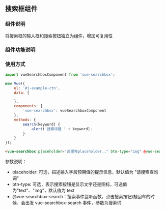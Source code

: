 ## 搜索框组件

### 组件说明
将搜索框的输入框和搜索按钮独立为组件，增加可复用性

### 组件功能说明

### 使用方式

```js
import vueSearchboxComponent from 'vue-searchbox';

new Vue({
    el: '#j-example-ctn',
    data: {

    },
    components: {
        'vue-searchbox': vueSearchboxComponent
    },
    methods: {
        search(keyword) {
            alert('搜索词是 ' + keyword);
        }
    }
});
```

```html
<vue-searchbox placeholder="这里写placeholder.." btn-type="img" @vue-searchbox-search="search"></vue-searchbox>
```
参数说明：
- placeholder: 可选，描述输入字段预期值的提示信息，默认值为 "请搜索查询词"
- btn-type: 可选，表示搜索按钮是显示文字还是图标，可选值为"text"、"img"，默认值为 text
- @vue-searchbox-search：搜索事件监听函数，点击搜索按钮/敲回车的时候，会出发 vue-searchbox-search 事件，参数为搜索词